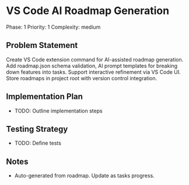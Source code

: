 # VS Code AI Roadmap Generation

Phase: 1
Priority: 1
Complexity: medium

## Problem Statement
Create VS Code extension command for AI-assisted roadmap generation. Add roadmap.json schema validation, AI prompt templates for breaking down features into tasks. Support interactive refinement via VS Code UI. Store roadmaps in project root with version control integration.

## Implementation Plan
- TODO: Outline implementation steps

## Testing Strategy
- TODO: Define tests

## Notes
- Auto-generated from roadmap. Update as tasks progress.